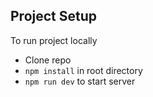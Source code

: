 ## Project Setup
To run project locally
- Clone repo
- `npm install` in root directory
- `npm run dev` to start server
